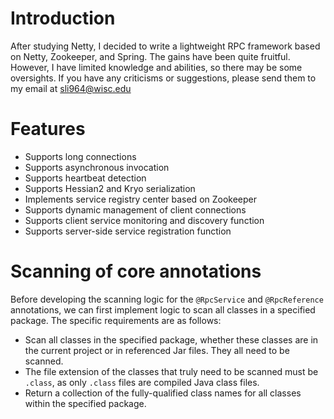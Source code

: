 # Introduction 
After studying Netty, I decided to write a lightweight RPC framework based on Netty, Zookeeper, and Spring. The gains have been quite fruitful. However, I have limited knowledge and abilities, so there may be some oversights. If you have any criticisms or suggestions, please send them to my email at sli964@wisc.edu


# Features
- Supports long connections
- Supports asynchronous invocation
- Supports heartbeat detection
- Supports Hessian2 and Kryo serialization
- Implements service registry center based on Zookeeper
- Supports dynamic management of client connections
- Supports client service monitoring and discovery function
- Supports server-side service registration function

# Scanning of core annotations
Before developing the scanning logic for the `@RpcService` and `@RpcReference` annotations, 
we can first implement logic to scan all classes in a specified package. 
The specific requirements are as follows:

- Scan all classes in the specified package, whether these classes are in the current project or in referenced Jar files. They all need to be scanned.
- The file extension of the classes that truly need to be scanned must be `.class`, 
as only `.class` files are compiled Java class files.
- Return a collection of the fully-qualified class names for all classes within the specified package.